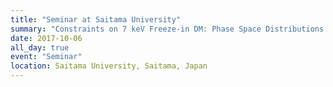 ```yaml
---
title: "Seminar at Saitama University"
summary: "Constraints on 7 keV Freeze-in DM: Phase Space Distributions & Ly-$\\alpha$ forest constraints"
date: 2017-10-06
all_day: true
event: "Seminar"
location: Saitama University, Saitama, Japan
---
```

